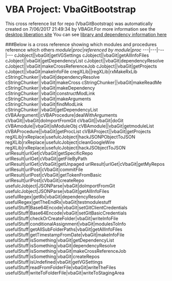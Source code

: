# VBA Project: VbaGitBootstrap
This cross reference list for repo (VbaGitBootstrap) was automatically created on 7/06/2017 21:49:34 by VBAGit.For more information see the [desktop liberation site](http://ramblings.mcpher.com/Home/excelquirks/drivesdk/gettinggithubready "desktop liberation")
You can see [library and dependency information here](dependencies.md)

###Below is a cross reference showing which modules and procedures reference which others
*module*|*proc*|*referenced by module*|*proc*
---|---|---|---
cJobject||vbaGit|getVGSettings
cJobject||vbaGit|getAllInfoFiles
cJobject||vbaGit|getDependencyList
cJobject||vbaGit|dependencyResolve
cJobject||vbaGit|makeCrossReferenceJob
cJobject||vbaGit|getProjects
cJobject||vbaGit|makeInfoFile
cregXLib||regXLib|rxMakeRxLib
cStringChunker||vbaGit|dependencyResolve
cStringChunker||vbaGit|makeCross
cStringChunker||vbaGit|makeReadMe
cStringChunker||vbaGit|makeDependency
cStringChunker||vbaGit|constructModLink
cStringChunker||vbaGit|makeArguments
cStringChunker||vbaGit|findModLink
cStringChunker||vbaGit|getDependencyList
cVBAArgument||cVBAProcedure|dealWithArguments
cVbaGit||vbaGit|doImportFromGit
cVbaGit||vbaGit|doGit
cVBAmodule||vbaGit|isModuleObj
cVBAmodule||vbaGit|getmoduleList
cVBAProcedure||vbaGit|getProcList
cVBAProject||vbaGit|getProjects
regXLib|rxReplace|usefulcJobject|hackJSONPObjectToJSON
regXLib|rxReplace|usefulcJobject|cleanGoogleWire
regXLib|rxReplace|usefulcJobject|hackJSObjectToJSON
urlResult|urlGet|cVbaGit|getSpecificRepo
urlResult|urlGet|cVbaGit|getFileByPath
urlResult|urlGet|cVbaGit|getUnpaged
urlResult|urlGet|cVbaGit|getMyRepos
urlResult|urlPost|cVbaGit|commitFile
urlResult|urlPost|cVbaGit|getTokenFromBasic
urlResult|urlPost|cVbaGit|createRepo
usefulcJobject|JSONParse|vbaGit|doImportFromGit
usefulcJobject|JSONParse|vbaGit|getAllInfoFiles
usefulRegex|getRx|vbaGit|dependencyResolve
usefulRegex|getTheEndRx|vbaGit|testmodulestuff
usefulStuff|Base64Encode|vbaGit|setGitClientCredentials
usefulStuff|Base64Encode|vbaGit|setGitBasicCredentials
usefulStuff|checkOrCreateFolder|vbaGit|writeInfoFile
usefulStuff|conditionalAssignment|vbaGit|modulesToInfo
usefulStuff|getAllSubFolderPaths|vbaGit|getAllInfoFiles
usefulStuff|getTimestampFromDate|vbaGit|makeInfoFile
usefulStuff|isSomething|vbaGit|getDependencyList
usefulStuff|isSomething|vbaGit|dependencyResolve
usefulStuff|isSomething|vbaGit|makeCrossReferenceJob
usefulStuff|isSomething|vbaGit|createRepos
usefulStuff|isUndefined|vbaGit|getVGSettings
usefulStuff|readFromFolderFile|vbaGit|writeTheFiles
usefulStuff|writeToFolderFile|vbaGit|writeToStagingArea
